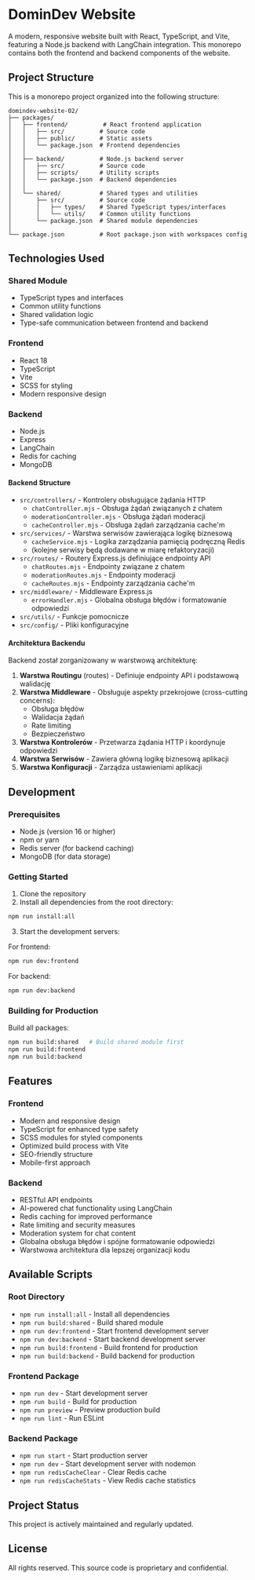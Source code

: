 # DominDev Website

A modern, responsive website built with React, TypeScript, and Vite, featuring a Node.js backend with LangChain integration. This monorepo contains both the frontend and backend components of the website.

## Project Structure

This is a monorepo project organized into the following structure:

```
domindev-website-02/
├── packages/
│   ├── frontend/          # React frontend application
│   │   ├── src/          # Source code
│   │   ├── public/       # Static assets
│   │   └── package.json  # Frontend dependencies
│   │
│   ├── backend/          # Node.js backend server
│   │   ├── src/          # Source code
│   │   ├── scripts/      # Utility scripts
│   │   └── package.json  # Backend dependencies
│   │
│   └── shared/           # Shared types and utilities
│       ├── src/          # Source code
│       │   ├── types/    # Shared TypeScript types/interfaces
│       │   └── utils/    # Common utility functions
│       └── package.json  # Shared module dependencies
│
└── package.json          # Root package.json with workspaces config
```

## Technologies Used

### Shared Module

- TypeScript types and interfaces
- Common utility functions
- Shared validation logic
- Type-safe communication between frontend and backend

### Frontend

- React 18
- TypeScript
- Vite
- SCSS for styling
- Modern responsive design

### Backend

- Node.js
- Express
- LangChain
- Redis for caching
- MongoDB

#### Backend Structure

- `src/controllers/` - Kontrolery obsługujące żądania HTTP
  - `chatController.mjs` - Obsługa żądań związanych z chatem
  - `moderationController.mjs` - Obsługa żądań moderacji
  - `cacheController.mjs` - Obsługa żądań zarządzania cache'm
- `src/services/` - Warstwa serwisów zawierająca logikę biznesową
  - `cacheService.mjs` - Logika zarządzania pamięcią podręczną Redis
  - (kolejne serwisy będą dodawane w miarę refaktoryzacji)
- `src/routes/` - Routery Express.js definiujące endpointy API
  - `chatRoutes.mjs` - Endpointy związane z chatem
  - `moderationRoutes.mjs` - Endpointy moderacji
  - `cacheRoutes.mjs` - Endpointy zarządzania cache'm
- `src/middleware/` - Middleware Express.js
  - `errorHandler.mjs` - Globalna obsługa błędów i formatowanie odpowiedzi
- `src/utils/` - Funkcje pomocnicze
- `src/config/` - Pliki konfiguracyjne

#### Architektura Backendu

Backend został zorganizowany w warstwową architekturę:

1. **Warstwa Routingu** (routes) - Definiuje endpointy API i podstawową walidację
2. **Warstwa Middleware** - Obsługuje aspekty przekrojowe (cross-cutting concerns):
   - Obsługa błędów
   - Walidacja żądań
   - Rate limiting
   - Bezpieczeństwo
3. **Warstwa Kontrolerów** - Przetwarza żądania HTTP i koordynuje odpowiedzi
4. **Warstwa Serwisów** - Zawiera główną logikę biznesową aplikacji
5. **Warstwa Konfiguracji** - Zarządza ustawieniami aplikacji

## Development

### Prerequisites

- Node.js (version 16 or higher)
- npm or yarn
- Redis server (for backend caching)
- MongoDB (for data storage)

### Getting Started

1. Clone the repository
2. Install all dependencies from the root directory:

```bash
npm run install:all
```

3. Start the development servers:

For frontend:

```bash
npm run dev:frontend
```

For backend:

```bash
npm run dev:backend
```

### Building for Production

Build all packages:

```bash
npm run build:shared   # Build shared module first
npm run build:frontend
npm run build:backend
```

## Features

### Frontend

- Modern and responsive design
- TypeScript for enhanced type safety
- SCSS modules for styled components
- Optimized build process with Vite
- SEO-friendly structure
- Mobile-first approach

### Backend

- RESTful API endpoints
- AI-powered chat functionality using LangChain
- Redis caching for improved performance
- Rate limiting and security measures
- Moderation system for chat content
- Globalna obsługa błędów i spójne formatowanie odpowiedzi
- Warstwowa architektura dla lepszej organizacji kodu

## Available Scripts

### Root Directory

- `npm run install:all` - Install all dependencies
- `npm run build:shared` - Build shared module
- `npm run dev:frontend` - Start frontend development server
- `npm run dev:backend` - Start backend development server
- `npm run build:frontend` - Build frontend for production
- `npm run build:backend` - Build backend for production

### Frontend Package

- `npm run dev` - Start development server
- `npm run build` - Build for production
- `npm run preview` - Preview production build
- `npm run lint` - Run ESLint

### Backend Package

- `npm run start` - Start production server
- `npm run dev` - Start development server with nodemon
- `npm run redisCacheClear` - Clear Redis cache
- `npm run redisCacheStats` - View Redis cache statistics

## Project Status

This project is actively maintained and regularly updated.

## License

All rights reserved. This source code is proprietary and confidential.
